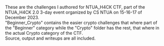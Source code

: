 These are the challenges I authored for NTUA_H4CK CTF, part of the NTUA_H4CK 2.0 3-day event organized by CS NTUA on 15-16-17 of December 2023.\
"Beginner_Crypto" contains the easier crypto challenges that where part of the "Beginner" category while the "Crypto" folder has the rest, that where in the actual Crypto category of the CTF.\
Source, output and writeups are all included.
